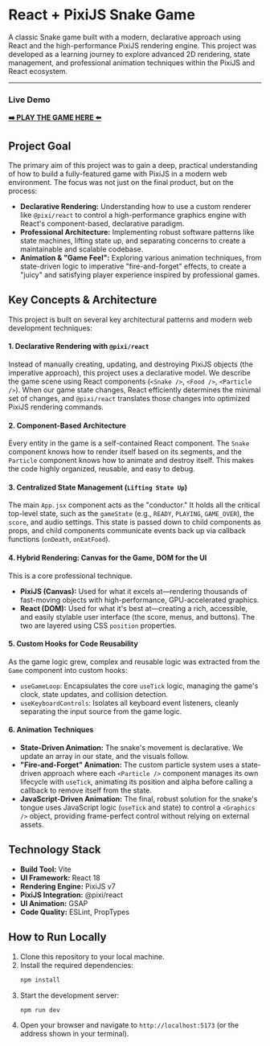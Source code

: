 # React + PixiJS Snake Game

A classic Snake game built with a modern, declarative approach using React and the high-performance PixiJS rendering engine. This project was developed as a learning journey to explore advanced 2D rendering, state management, and professional animation techniques within the PixiJS and React ecosystem.

---

### **Live Demo**

**[➡️ PLAY THE GAME HERE ⬅️](https://snake-game-pixi-react.netlify.app/)**

## Project Goal

The primary aim of this project was to gain a deep, practical understanding of how to build a fully-featured game with PixiJS in a modern web environment. The focus was not just on the final product, but on the process:
*   **Declarative Rendering:** Understanding how to use a custom renderer like `@pixi/react` to control a high-performance graphics engine with React's component-based, declarative paradigm.
*   **Professional Architecture:** Implementing robust software patterns like state machines, lifting state up, and separating concerns to create a maintainable and scalable codebase.
*   **Animation & "Game Feel":** Exploring various animation techniques, from state-driven logic to imperative "fire-and-forget" effects, to create a "juicy" and satisfying player experience inspired by professional games.

## Key Concepts & Architecture

This project is built on several key architectural patterns and modern web development techniques:

#### 1. **Declarative Rendering with `@pixi/react`**
Instead of manually creating, updating, and destroying PixiJS objects (the imperative approach), this project uses a declarative model. We describe the game scene using React components (`<Snake />`, `<Food />`, `<Particle />`). When our game state changes, React efficiently determines the minimal set of changes, and `@pixi/react` translates those changes into optimized PixiJS rendering commands.

#### 2. **Component-Based Architecture**
Every entity in the game is a self-contained React component. The `Snake` component knows how to render itself based on its segments, and the `Particle` component knows how to animate and destroy itself. This makes the code highly organized, reusable, and easy to debug.

#### 3. **Centralized State Management (`Lifting State Up`)**
The main `App.jsx` component acts as the "conductor." It holds all the critical top-level state, such as the `gameState` (e.g., `READY`, `PLAYING`, `GAME_OVER`), the `score`, and audio settings. This state is passed down to child components as props, and child components communicate events back up via callback functions (`onDeath`, `onEatFood`).

#### 4. **Hybrid Rendering: Canvas for the Game, DOM for the UI**
This is a core professional technique.
*   **PixiJS (Canvas):** Used for what it excels at—rendering thousands of fast-moving objects with high-performance, GPU-accelerated graphics.
*   **React (DOM):** Used for what it's best at—creating a rich, accessible, and easily stylable user interface (the score, menus, and buttons). The two are layered using CSS `position` properties.

#### 5. **Custom Hooks for Code Reusability**
As the game logic grew, complex and reusable logic was extracted from the `Game` component into custom hooks:
*   `useGameLoop`: Encapsulates the core `useTick` logic, managing the game's clock, state updates, and collision detection.
*   `useKeyboardControls`: Isolates all keyboard event listeners, cleanly separating the input source from the game logic.

#### 6. **Animation Techniques**
*   **State-Driven Animation:** The snake's movement is declarative. We update an array in our state, and the visuals follow.
*   **"Fire-and-Forget" Animation:** The custom particle system uses a state-driven approach where each `<Particle />` component manages its own lifecycle with `useTick`, animating its position and alpha before calling a callback to remove itself from the state.
*   **JavaScript-Driven Animation:** The final, robust solution for the snake's tongue uses JavaScript logic (`useTick` and state) to control a `<Graphics />` object, providing frame-perfect control without relying on external assets.

## Technology Stack

*   **Build Tool:** Vite
*   **UI Framework:** React 18
*   **Rendering Engine:** PixiJS v7
*   **PixiJS Integration:** @pixi/react
*   **UI Animation:** GSAP
*   **Code Quality:** ESLint, PropTypes

## How to Run Locally

1.  Clone this repository to your local machine.
2.  Install the required dependencies:
    ```bash
    npm install
    ```
3.  Start the development server:
    ```bash
    npm run dev
    ```
4.  Open your browser and navigate to `http://localhost:5173` (or the address shown in your terminal).